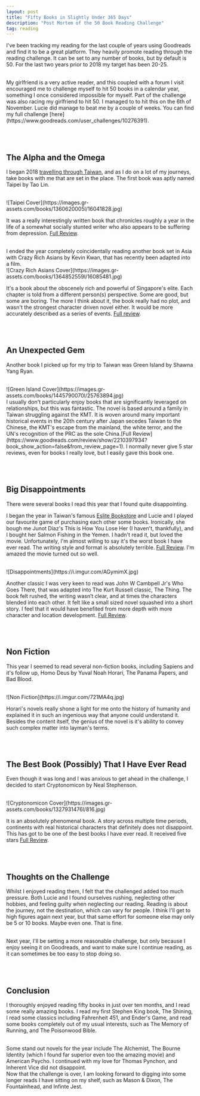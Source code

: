 ```yaml
---
layout: post
title: "Fifty Books in Slightly Under 365 Days"
description: "Post Mortem of the 50 Book Reading Challenge"
tag: reading
---
```

I've been tracking my reading for the last couple of years using Goodreads and find it to be a great platform. They heavily promote reading through the reading challenge. It can be set to any number of books, but by default is 50. For the last two years prior to 2018 my target has been 20-25. 

<br>
My girlfriend is a very active reader, and this coupled with a forum I visit encouraged me to challenge myself to hit 50 books in a calendar year, something I once considered impossible for myself. Part of the challenge was also racing my girlfriend to hit 50. I managed to to hit this on the 6th of November. Lucie did manage to beat me by a couple of weeks. You can find my full challenge [here](https://www.goodreads.com/user_challenges/10276391).

<br><br>
## The Alpha and the Omega
I began 2018 [travelling through Taiwan](https://www.flawlessrhetoric.com/Planes-Trains-and-Automobiles), and as I do on a lot of my journeys, take books with me that are set in the place. The first book was aptly named Taipei by Tao Lin.

<br>
![Taipei Cover](https://images.gr-assets.com/books/1360620005l/16041828.jpg)
<br>

It was a really interestingly written book that chronicles roughly a year in the life of a somewhat socially stunted writer who also appears to be suffering from depression. [Full Review](https://www.goodreads.com/review/show/2235832319?book_show_action=false&from_review_page=1).

<br>
I ended the year completely coincidentally reading another book set in Asia with Crazy Rich Asians by Kevin Kwan, that has recently been adapted into a film.

<br>
![Crazy Rich Asians Cover](https://images.gr-assets.com/books/1364852559l/16085481.jpg)
<br>

It's a book about the obscenely rich and powerful of Singapore's elite. Each chapter is told from a different person(s) perspective. Some are good, but some are boring. The more I think about it, the book really had no plot, and wasn't the strongest character driven novel either. It would be more accurately described as a series of events. [Full review](https://www.goodreads.com/review/show/2585382603?book_show_action=false&from_review_page=1).

<br><br>
## An Unexpected Gem
Another book I picked up for my trip to Taiwan was Green Island by Shawna Yang Ryan.

<br>
![Green Island Cover](https://images.gr-assets.com/books/1445790070l/25763894.jpg)
<br>
I usually don't particularly enjoy books that are significantly leveraged on relationships, but this was fantastic. The novel is based around a family in Taiwan struggling against the KMT. It is woven around many important historical events in the 20th century after Japan secedes Taiwan to the Chinese, the KMT's escape from the mainland, the white terror, and the UN's recognition of the PRC as the sole China.[Full Review](https://www.goodreads.com/review/show/2210397934?book_show_action=false&from_review_page=1). I normally never give 5 star reviews, even for books I really love, but I easily gave this book one.



<br><br>
## Big Disappointments
There were several books I read this year that I found quite disappointing. 

I began the year in Taiwan's famous [Eslite Bookstore](https://sinosphere.blogs.nytimes.com/2015/01/18/saturday-night-in-taipei-and-the-cool-kids-are-at-the-bookstore/) and Lucie and I played our favourite game of purchasing each other some books. Ironically, she bough me Junot Diaz's This is How You Lose Her (I haven't, thankfully), and I bought her Salmon Fishing in the Yemen. I hadn't read it, but loved the movie. Unfortunately, I'm almost willing to say it's the worst book I have ever read. The writing style and format is absolutely terrible. [Full Review](https://www.goodreads.com/review/show/2247383020?book_show_action=false&from_review_page=1). I'm amazed the movie turned out so well. 

<br>
![Disappointments](https://i.imgur.com/AGymimX.jpg)
<br>

Another classic I was very keen to read was John W Cambpell Jr's Who Goes There, that was adapted into 
The Kurt Russell classic, The Thing. The book felt rushed, the writing wasn’t clear, and at times the characters blended into each other. It felt like a small sized novel squashed into a short story. I feel that it would have benefited from more depth with more character and location development. [Full Review](https://www.goodreads.com/review/show/1830083460?book_show_action=false&from_review_page=1).

<br><br>
## Non Fiction
This year I seemed to read several non-fiction books, including Sapiens and it's follow up, Homo Deus by Yuval Noah Horari, The Panama Papers, and Bad Blood.

<br>
![Non Fiction](https://i.imgur.com/721MA4q.jpg)
<br>

Horari's novels really shone a light for me onto the history of humanity and explained it in such an ingenious way that anyone could understand it. Besides the content itself, the genius of the novel is it's ability to convey such complex matter into layman's terms. 

<br><br>
## The Best Book (Possibly) That I Have Ever Read
Even though it was long and I was anxious to get ahead in the challenge, I decided to start Cryptonomicon by Neal Stephenson.

<br>
![Cryptonomicon Cover](https://images.gr-assets.com/books/1327931476l/816.jpg)
<br>

It is an absolutely phenomenal book. A story across multiple time periods, continents with real historical characters that definitely does not disappoint. This has got to be one of the best books I have ever read. It received five stars [Full Review](https://www.goodreads.com/review/show/2115430746?book_show_action=false&from_review_page=1).

<br><br>
## Thoughts on the Challenge
Whilst I enjoyed reading them, I felt that the challenged added too much pressure. Both Lucie and I found ourselves rushing, neglecting other hobbies, and feeling guilty when neglecting our reading. Reading is about the journey, not the destination, which can vary for people. I think I'll get to high figures again next year, but that same effort for someone else may only be 5 or 10 books. Maybe even one. That is fine.

<br>
Next year, I'll be setting a more reasonable challenge, but only because I enjoy seeing it on Goodreads, and want to make sure I continue reading, as it can sometimes be too easy to stop doing so.

<br><br>
## Conclusion
I thoroughly enjoyed reading fifty books in just over ten months, and I read some really amazing books. I read my first Stephen King book, The Shining, I read some classics including Fahrenheit 451, and Ender's Game, and read some books completely out of my usual interests, such as The Memory of Running, and The Poisonwood Bible.

<br>
Some stand out novels for the year include The Alchemist, The Bourne Identity (which I found far superior even too the amazing movie) and American Psycho. I continued with my love for Thomas Pynchon, and Inherent Vice did not disappoint. 

<br>
Now that the challenge is over, I am looking forward to digging into some longer reads I have sitting on my shelf, such as Mason & Dixon, The Fountainhead, and Infinte Jest.

